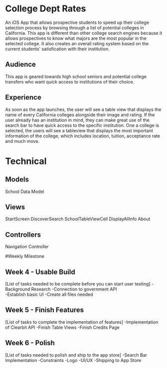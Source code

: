 # College Dept Rates
An iOS App that allows prospective students to speed up their college selection process by browsing through a list of potential colleges in California. This app is different than other college search engines because it allows prospectives to know what majors are the most popular in the selected college. It also creates an overall rating system based on the current students' satisfication with their institution. 

## Audience
This app is geared towards high school seniors and potential college transfers who want quick access to institutions of their choice. 

## Experience
As soon as the app launches, the user will see a table view that displays the name of every California colleges alongside their image and rating. If the user already has an institution in mind, they can make great use of the search bar to have quick access to the specific institution. One a college is selected, the users will see a tableview that displays the most important information of the college, which includes location, tuition, acceptance rate and much move. 

# Technical
## Models
School Data Model

## Views
StartScreen
DiscoverSearch
  SchoolTableViewCell
 DisplayAllInfo
 About

## Controllers
Navigation Controller

#Weekly Milestone
## Week 4 - Usable Build
[List of tasks needed to be complete before you can start user testing]
-Background Research
-Connection to government API  
-Establish basic UI 
-Create all files needed

## Week 5 - Finish Features
[List of tasks to complete the implementation of features]
-Implementation of Clearbit API
-Finish Table Views
-Finish Credits Page 

## Week 6 - Polish
[List of tasks needed to polish and ship to the app store]
-Search Bar Implementation
-Constraints
-Logo
-UI/UX 
-Shipping to App Store
